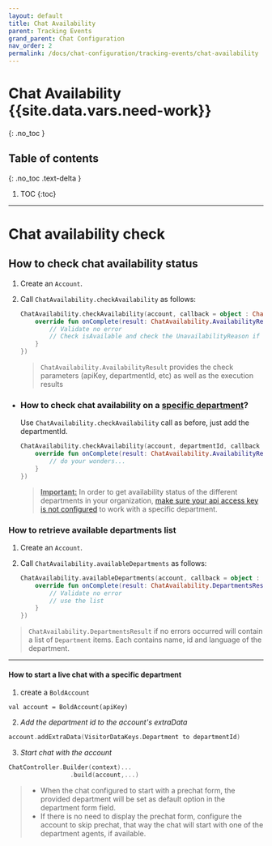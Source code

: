 ```yaml
---
layout: default
title: Chat Availability
parent: Tracking Events
grand_parent: Chat Configuration
nav_order: 2
permalink: /docs/chat-configuration/tracking-events/chat-availability
---
```


# Chat Availability {{site.data.vars.need-work}}
{: .no_toc }

## Table of contents
{: .no_toc .text-delta }

1. TOC
{:toc}

---

# Chat availability check

## How to check chat availability status

1. Create an `Account`.

2. Call `ChatAvailability.checkAvailability` as follows:
    ```kotlin
    ChatAvailability.checkAvailability(account, callback = object : ChatAvailability.Callback {
        override fun onComplete(result: ChatAvailability.AvailabilityResult) {
            // Validate no error
            // Check isAvailable and check the UnavailabilityReason if not 
        }
    })
    ```
    > `ChatAvailability.AvailabilityResult` provides the check parameters (apiKey, departmentId, etc) as well as the execution results 

- ### How to check chat availability on a <U>specific department</U>? 
  Use `ChatAvailability.checkAvailability` call as before, just add the departmentId.   
    
  ```kotlin
  ChatAvailability.checkAvailability(account, departmentId, callback = object : ChatAvailability.Callback {
      override fun onComplete(result: ChatAvailability.AvailabilityResult) {
          // do your wonders...  
      }
  })
  ```

  > <U>**Important:**</U> In order to get availability status of the different departments in your organization, [make sure your api access key is not configured](./images/Android/bold-console-api-access-key.png) to work with a specific department.

### How to retrieve available departments list
1. Create an `Account`.

2. Call `ChatAvailability.availableDepartments` as follows:
    ```kotlin
    ChatAvailability.availableDepartments(account, callback = object : ChatAvailability.DepartmentsCallback {
        override fun onComplete(result: ChatAvailability.DepartmentsResult) {
            // Validate no error
            // use the list
        }
    })
    ```
> `ChatAvailability.DepartmentsResult` if no errors occurred will contain a list of `Department` items. Each contains name, id and language of the department.
---
#### How to start a live chat with a specific department
  1. create a `BoldAccount`
  ```
  val account = BoldAccount(apiKey)
  ```

  2. _Add the department id to the account's extraData_
  ```kotlin
  account.addExtraData(VisitorDataKeys.Department to departmentId)
  ```

   3. _Start chat with the account_
   ```kotlin
   ChatController.Builder(context)...
                    .build(account,...)
   ```

   > - When the chat configured to start with a prechat form, the provided department will be set as default option in the department form field.   
   > - If there is no need to display the prechat form, configure the account to skip prechat, that way the chat will start with one of the department agents, if available.


